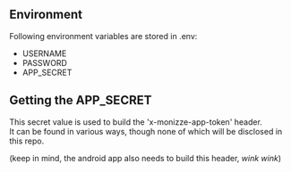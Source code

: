 ## Environment

Following environment variables are stored in .env:

 - USERNAME
 - PASSWORD
 - APP_SECRET

 ## Getting the APP_SECRET

 This secret value is used to build the 'x-monizze-app-token' header.   
 It can be found in various ways, though none of which will be disclosed in this repo.   
    
 (keep in mind, the android app also needs to build this header, *wink wink*)

